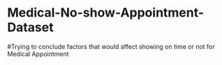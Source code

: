 # Medical-No-show-Appointment-Dataset
#Trying to conclude factors that would affect showing on time or not for Medical Appointment
